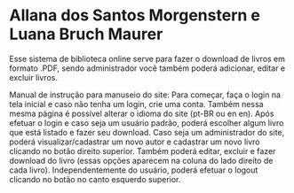# Allana dos Santos Morgenstern e Luana Bruch Maurer
Esse sistema de biblioteca online serve para fazer o download de livros em formato .PDF, sendo administrador você também poderá adicionar, editar e excluir livros. 

Manual de instrução para manuseio do site: Para começar, faça o login na tela inicial e caso não tenha um login, crie uma conta. Também nessa mesma página é possível alterar o idioma do site (pt-BR ou en en). Após efetuar o login e caso seja um usuário padrão, poderá escolher algum livro que está listado e fazer seu download. Caso seja um administrador do site, poderá visualizar/cadastrar um novo autor e cadastrar um novo livro clicando no botão direito superior. Também poderá editar, excluir e fazer download do livro (essas opções aparecem na coluna do lado direito de cada livro). Independentemente do usuário, poderá efetuar o logout clicando no botão no canto esquerdo superior.
